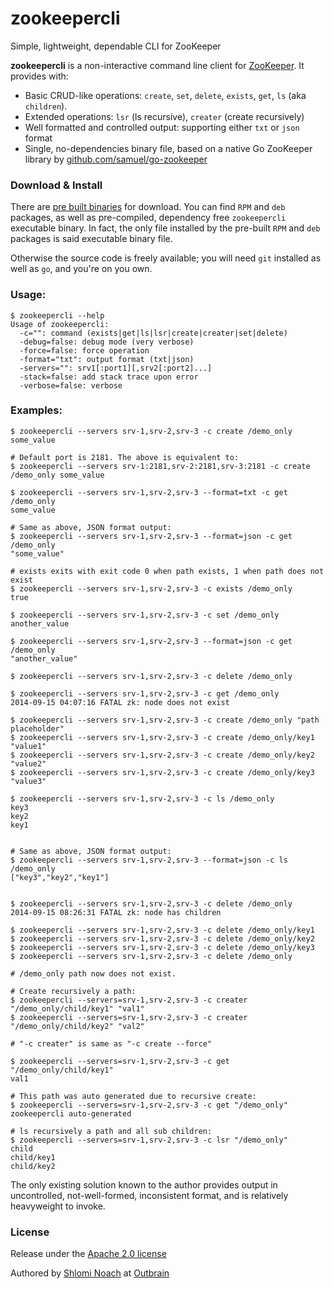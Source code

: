 zookeepercli
============

Simple, lightweight, dependable CLI for ZooKeeper

**zookeepercli** is a non-interactive command line client for [ZooKeeper](http://zookeeper.apache.org/). It provides with:

 * Basic CRUD-like operations: `create`, `set`, `delete`, `exists`, `get`, `ls` (aka `children`).
 * Extended operations: `lsr` (ls recursive), `creater` (create recursively)
 * Well formatted and controlled output: supporting either `txt` or `json` format
 * Single, no-dependencies binary file, based on a native Go ZooKeeper library by [github.com/samuel/go-zookeeper](http://github.com/samuel/go-zookeeper)

### Download & Install

There are [pre built binaries](https://github.com/outbrain/zookeepercli/releases) for download.
You can find `RPM` and `deb` packages, as well as pre-compiled, dependency free `zookeepercli` executable binary.
In fact, the only file installed by the pre-built `RPM` and `deb` packages is said executable binary file. 

Otherwise the source code is freely available; you will need `git` installed as well as `go`, and you're on you own.

  
### Usage:

    $ zookeepercli --help
    Usage of zookeepercli:
      -c="": command (exists|get|ls|lsr|create|creater|set|delete)
      -debug=false: debug mode (very verbose)
      -force=false: force operation
      -format="txt": output format (txt|json)
      -servers="": srv1[:port1][,srv2[:port2]...]
      -stack=false: add stack trace upon error
      -verbose=false: verbose
    

### Examples:
    
    
    $ zookeepercli --servers srv-1,srv-2,srv-3 -c create /demo_only some_value
    
    # Default port is 2181. The above is equivalent to:
    $ zookeepercli --servers srv-1:2181,srv-2:2181,srv-3:2181 -c create /demo_only some_value
    
    $ zookeepercli --servers srv-1,srv-2,srv-3 --format=txt -c get /demo_only
    some_value
    
    # Same as above, JSON format output:
    $ zookeepercli --servers srv-1,srv-2,srv-3 --format=json -c get /demo_only
    "some_value"
    
    # exists exits with exit code 0 when path exists, 1 when path does not exist 
    $ zookeepercli --servers srv-1,srv-2,srv-3 -c exists /demo_only
    true
    
    $ zookeepercli --servers srv-1,srv-2,srv-3 -c set /demo_only another_value
    
    $ zookeepercli --servers srv-1,srv-2,srv-3 --format=json -c get /demo_only
    "another_value"
    
    $ zookeepercli --servers srv-1,srv-2,srv-3 -c delete /demo_only
    
    $ zookeepercli --servers srv-1,srv-2,srv-3 -c get /demo_only
    2014-09-15 04:07:16 FATAL zk: node does not exist
    
    $ zookeepercli --servers srv-1,srv-2,srv-3 -c create /demo_only "path placeholder"
    $ zookeepercli --servers srv-1,srv-2,srv-3 -c create /demo_only/key1 "value1"
    $ zookeepercli --servers srv-1,srv-2,srv-3 -c create /demo_only/key2 "value2"
    $ zookeepercli --servers srv-1,srv-2,srv-3 -c create /demo_only/key3 "value3"
    
    $ zookeepercli --servers srv-1,srv-2,srv-3 -c ls /demo_only
    key3
    key2
    key1
    
    
    # Same as above, JSON format output:
    $ zookeepercli --servers srv-1,srv-2,srv-3 --format=json -c ls /demo_only
    ["key3","key2","key1"]
    
    
    $ zookeepercli --servers srv-1,srv-2,srv-3 -c delete /demo_only
    2014-09-15 08:26:31 FATAL zk: node has children
    
    $ zookeepercli --servers srv-1,srv-2,srv-3 -c delete /demo_only/key1
    $ zookeepercli --servers srv-1,srv-2,srv-3 -c delete /demo_only/key2
    $ zookeepercli --servers srv-1,srv-2,srv-3 -c delete /demo_only/key3
    $ zookeepercli --servers srv-1,srv-2,srv-3 -c delete /demo_only

    # /demo_only path now does not exist.
    
    # Create recursively a path:
    $ zookeepercli --servers=srv-1,srv-2,srv-3 -c creater "/demo_only/child/key1" "val1"
    $ zookeepercli --servers=srv-1,srv-2,srv-3 -c creater "/demo_only/child/key2" "val2"
    
    # "-c creater" is same as "-c create --force"

    $ zookeepercli --servers=srv-1,srv-2,srv-3 -c get "/demo_only/child/key1"
    val1

    # This path was auto generated due to recursive create:
    $ zookeepercli --servers=srv-1,srv-2,srv-3 -c get "/demo_only" 
    zookeepercli auto-generated
    
    # ls recursively a path and all sub children:
    $ zookeepercli --servers=srv-1,srv-2,srv-3 -c lsr "/demo_only" 
    child
    child/key1
    child/key2
    
 
The only existing solution known to the author provides output in uncontrolled, not-well-formed, inconsistent format, and is relatively heavyweight to invoke.

### License

Release under the [Apache 2.0 license](https://github.com/outbrain/zookeepercli/blob/master/LICENSE)

Authored by [Shlomi Noach](https://github.com/shlomi-noach) at [Outbrain](https://github.com/outbrain)
 
 
 
 

 
